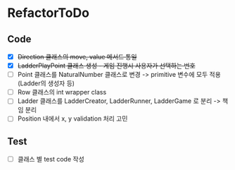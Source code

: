 # RefactorToDo

## Code
- [x] ~~Direction 클래스의 move, value 메서드 통일~~
- [x] ~~LadderPlayPoint 클래스 생성 - 게임 진행시 사용자가 선택하는 번호~~
- [ ] Point 클래스를 NaturalNumber 클래스로 변경 -> primitive 변수에 모두 적용 (Ladder의 생성자 등)
- [ ] Row 클래스의 int wrapper class
- [ ] Ladder 클래스를 LadderCreator, LadderRunner, LadderGame 로 분리 -> 책임 분리
- [ ] Position 내에서 x, y validation 처리 고민

## Test
- [ ] 클래스 별 test code 작성